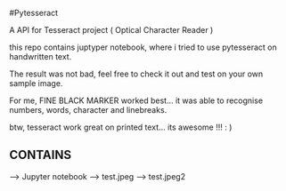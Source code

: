 #Pytesseract

A API for Tesseract project ( Optical Character Reader ) 

this repo contains juptyper notebook, where i tried to use pytesseract
on handwritten text.

The result was not bad, feel free to check it out 
and test on your own sample image.

For me, FINE BLACK MARKER worked best... 
it was able to recognise numbers, words, character and linebreaks.

btw, tesseract work great on printed text... its awesome !!! : )

## CONTAINS
--> Jupyter notebook
--> test.jpeg
--> test.jpeg2

